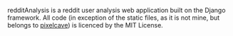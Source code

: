redditAnalysis is a reddit user analysis web application built on the Django framework. All code (in exception of the static files, as it is not mine, but belongs to [pixelcave](http://themeforest.net/user/pixelcave?WT.ac=item_profile_text&WT.z_author=pixelcave))
 is licenced by the MIT License.   
